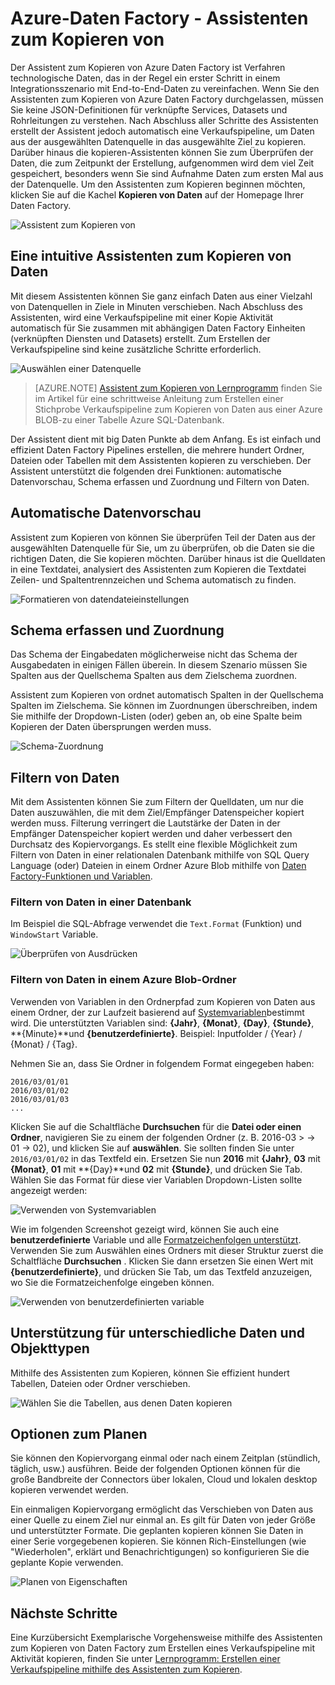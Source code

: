 <properties
    pageTitle="Daten Factory Azure kopieren-Assistenten | Microsoft Azure"
    description="Informationen Sie dazu, wie Sie den Assistenten zum Kopieren von Daten Factory Azure verwenden Sie zum Kopieren von Daten aus unterstützten Datenquellen zu senken."
    services="data-factory"
    documentationCenter=""
    authors="spelluru"
    manager="jhubbard"
    editor="monicar"/>

<tags
    ms.service="data-factory"
    ms.workload="data-services"
    ms.tgt_pltfrm="na"
    ms.devlang="na"
    ms.topic="article"
    ms.date="10/03/2016"
    ms.author="spelluru"/>

# <a name="azure-data-factory---copy-wizard"></a>Azure-Daten Factory - Assistenten zum Kopieren von
Der Assistent zum Kopieren von Azure Daten Factory ist Verfahren technologische Daten, das in der Regel ein erster Schritt in einem Integrationsszenario mit End-to-End-Daten zu vereinfachen. Wenn Sie den Assistenten zum Kopieren von Azure Daten Factory durchgelassen, müssen Sie keine JSON-Definitionen für verknüpfte Services, Datasets und Rohrleitungen zu verstehen. Nach Abschluss aller Schritte des Assistenten erstellt der Assistent jedoch automatisch eine Verkaufspipeline, um Daten aus der ausgewählten Datenquelle in das ausgewählte Ziel zu kopieren. Darüber hinaus die kopieren-Assistenten können Sie zum Überprüfen der Daten, die zum Zeitpunkt der Erstellung, aufgenommen wird dem viel Zeit gespeichert, besonders wenn Sie sind Aufnahme Daten zum ersten Mal aus der Datenquelle. Um den Assistenten zum Kopieren beginnen möchten, klicken Sie auf die Kachel **Kopieren von Daten** auf der Homepage Ihrer Daten Factory.

![Assistent zum Kopieren von](./media/data-factory-copy-wizard/copy-data-wizard.png)


## <a name="an-intuitive-wizard-for-copying-data"></a>Eine intuitive Assistenten zum Kopieren von Daten
Mit diesem Assistenten können Sie ganz einfach Daten aus einer Vielzahl von Datenquellen in Ziele in Minuten verschieben. Nach Abschluss des Assistenten, wird eine Verkaufspipeline mit einer Kopie Aktivität automatisch für Sie zusammen mit abhängigen Daten Factory Einheiten (verknüpften Diensten und Datasets) erstellt. Zum Erstellen der Verkaufspipeline sind keine zusätzliche Schritte erforderlich.   

![Auswählen einer Datenquelle](./media/data-factory-copy-wizard/select-data-source-page.png)

> [AZURE.NOTE] [Assistent zum Kopieren von Lernprogramm](data-factory-copy-data-wizard-tutorial.md) finden Sie im Artikel für eine schrittweise Anleitung zum Erstellen einer Stichprobe Verkaufspipeline zum Kopieren von Daten aus einer Azure BLOB-zu einer Tabelle Azure SQL-Datenbank. 

Der Assistent dient mit big Daten Punkte ab dem Anfang. Es ist einfach und effizient Daten Factory Pipelines erstellen, die mehrere hundert Ordner, Dateien oder Tabellen mit dem Assistenten kopieren zu verschieben. Der Assistent unterstützt die folgenden drei Funktionen: automatische Datenvorschau, Schema erfassen und Zuordnung und Filtern von Daten. 

## <a name="automatic-data-preview"></a>Automatische Datenvorschau 
Assistent zum Kopieren von können Sie überprüfen Teil der Daten aus der ausgewählten Datenquelle für Sie, um zu überprüfen, ob die Daten sie die richtigen Daten, die Sie kopieren möchten. Darüber hinaus ist die Quelldaten in eine Textdatei, analysiert des Assistenten zum Kopieren die Textdatei Zeilen- und Spaltentrennzeichen und Schema automatisch zu finden. 

![Formatieren von datendateieinstellungen](./media/data-factory-copy-wizard/file-format-settings.png)

## <a name="schema-capture-and-mapping"></a>Schema erfassen und Zuordnung 
Das Schema der Eingabedaten möglicherweise nicht das Schema der Ausgabedaten in einigen Fällen überein. In diesem Szenario müssen Sie Spalten aus der Quellschema Spalten aus dem Zielschema zuordnen. 

Assistent zum Kopieren von ordnet automatisch Spalten in der Quellschema Spalten im Zielschema. Sie können im Zuordnungen überschreiben, indem Sie mithilfe der Dropdown-Listen (oder) geben an, ob eine Spalte beim Kopieren der Daten übersprungen werden muss.   

![Schema-Zuordnung](./media/data-factory-copy-wizard/schema-mapping.png)

## <a name="filtering-data"></a>Filtern von Daten  
Mit dem Assistenten können Sie zum Filtern der Quelldaten, um nur die Daten auszuwählen, die mit dem Ziel/Empfänger Datenspeicher kopiert werden muss. Filterung verringert die Lautstärke der Daten in der Empfänger Datenspeicher kopiert werden und daher verbessert den Durchsatz des Kopiervorgangs. Es stellt eine flexible Möglichkeit zum Filtern von Daten in einer relationalen Datenbank mithilfe von SQL Query Language (oder) Dateien in einem Ordner Azure Blob mithilfe von [Daten Factory-Funktionen und Variablen](data-factory-functions-variables.md).   

### <a name="filtering-of-data-in-a-database"></a>Filtern von Daten in einer Datenbank  
Im Beispiel die SQL-Abfrage verwendet die `Text.Format` (Funktion) und `WindowStart` Variable. 

![Überprüfen von Ausdrücken](./media/data-factory-copy-wizard/validate-expressions.png)

### <a name="filtering-of-data-in-an-azure-blob-folder"></a>Filtern von Daten in einem Azure Blob-Ordner
Verwenden von Variablen in den Ordnerpfad zum Kopieren von Daten aus einem Ordner, der zur Laufzeit basierend auf [Systemvariablen](data-factory-functions-variables.md#data-factory-system-variables)bestimmt wird. Die unterstützten Variablen sind: **{Jahr}**, **{Monat}**, **{Day}**, **{Stunde}**, **{Minute}**und **{benutzerdefinierte}**. Beispiel: Inputfolder / {Year} / {Monat} / {Tag}.

Nehmen Sie an, dass Sie Ordner in folgendem Format eingegeben haben:

    2016/03/01/01
    2016/03/01/02
    2016/03/01/03
    ...

Klicken Sie auf die Schaltfläche **Durchsuchen** für die **Datei oder einen Ordner**, navigieren Sie zu einem der folgenden Ordner (z. B. 2016-03 > -> 01 -> 02), und klicken Sie auf **auswählen**. Sie sollten finden Sie unter `2016/03/01/02` in das Textfeld ein. Ersetzen Sie nun **2016** mit **{Jahr}**, **03** mit **{Monat}**, **01** mit **{Day}**und **02** mit **{Stunde}**, und drücken Sie Tab. Wählen Sie das Format für diese vier Variablen Dropdown-Listen sollte angezeigt werden:

![Verwenden von Systemvariablen](./media/data-factory-copy-wizard/blob-standard-variables-in-folder-path.png)   

Wie im folgenden Screenshot gezeigt wird, können Sie auch eine **benutzerdefinierte** Variable und alle [Formatzeichenfolgen unterstützt](https://msdn.microsoft.com/library/8kb3ddd4.aspx). Verwenden Sie zum Auswählen eines Ordners mit dieser Struktur zuerst die Schaltfläche **Durchsuchen** . Klicken Sie dann ersetzen Sie einen Wert mit **{benutzerdefinierte}**, und drücken Sie Tab, um das Textfeld anzuzeigen, wo Sie die Formatzeichenfolge eingeben können.     

![Verwenden von benutzerdefinierten variable](./media/data-factory-copy-wizard/blob-custom-variables-in-folder-path.png)


## <a name="support-for-diverse-data-and-object-types"></a>Unterstützung für unterschiedliche Daten und Objekttypen
Mithilfe des Assistenten zum Kopieren, können Sie effizient hundert Tabellen, Dateien oder Ordner verschieben.

![Wählen Sie die Tabellen, aus denen Daten kopieren](./media/data-factory-copy-wizard/select-tables-to-copy-data.png)

## <a name="scheduling-options"></a>Optionen zum Planen
Sie können den Kopiervorgang einmal oder nach einem Zeitplan (stündlich, täglich, usw.) ausführen. Beide der folgenden Optionen können für die große Bandbreite der Connectors über lokalen, Cloud und lokalen desktop kopieren verwendet werden.

Ein einmaligen Kopiervorgang ermöglicht das Verschieben von Daten aus einer Quelle zu einem Ziel nur einmal an. Es gilt für Daten von jeder Größe und unterstützter Formate. Die geplanten kopieren können Sie Daten in einer Serie vorgegebenen kopieren. Sie können Rich-Einstellungen (wie "Wiederholen", erklärt und Benachrichtigungen) so konfigurieren Sie die geplante Kopie verwenden.

![Planen von Eigenschaften](./media/data-factory-copy-wizard/scheduling-properties.png)


## <a name="next-steps"></a>Nächste Schritte
Eine Kurzübersicht Exemplarische Vorgehensweise mithilfe des Assistenten zum Kopieren von Daten Factory zum Erstellen eines Verkaufspipeline mit Aktivität kopieren, finden Sie unter [Lernprogramm: Erstellen einer Verkaufspipeline mithilfe des Assistenten zum Kopieren](data-factory-copy-data-wizard-tutorial.md).
